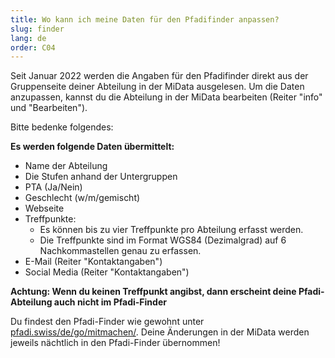 ```yaml
---
title: Wo kann ich meine Daten für den Pfadifinder anpassen?
slug: finder
lang: de
order: C04
---
```


Seit Januar 2022 werden die Angaben für den Pfadifinder direkt aus der Gruppenseite deiner Abteilung in der MiData ausgelesen. Um die Daten anzupassen, kannst du die Abteilung in der MiData bearbeiten (Reiter "info" und "Bearbeiten").


Bitte bedenke folgendes:


**Es werden folgende Daten übermittelt:**
* Name der Abteilung
* Die Stufen anhand der Untergruppen
* PTA (Ja/Nein)
* Geschlecht (w/m/gemischt)
* Webseite
* Treffpunkte:
  * Es können bis zu vier Treffpunkte pro Abteilung erfasst werden.
  * Die Treffpunkte sind im Format WGS84 (Dezimalgrad) auf 6 Nachkommastellen genau zu erfassen.
* E-Mail (Reiter "Kontaktangaben")
* Social Media (Reiter "Kontaktangaben")

**Achtung: Wenn du keinen Treffpunkt angibst, dann erscheint deine Pfadi-Abteilung auch nicht im Pfadi-Finder**

Du findest den Pfadi-Finder wie gewohnt unter [pfadi.swiss/de/go/mitmachen/](https://pfadi.swiss/de/go/mitmachen/). Deine Änderungen in der MiData werden jeweils nächtlich in den Pfadi-Finder übernommen!
